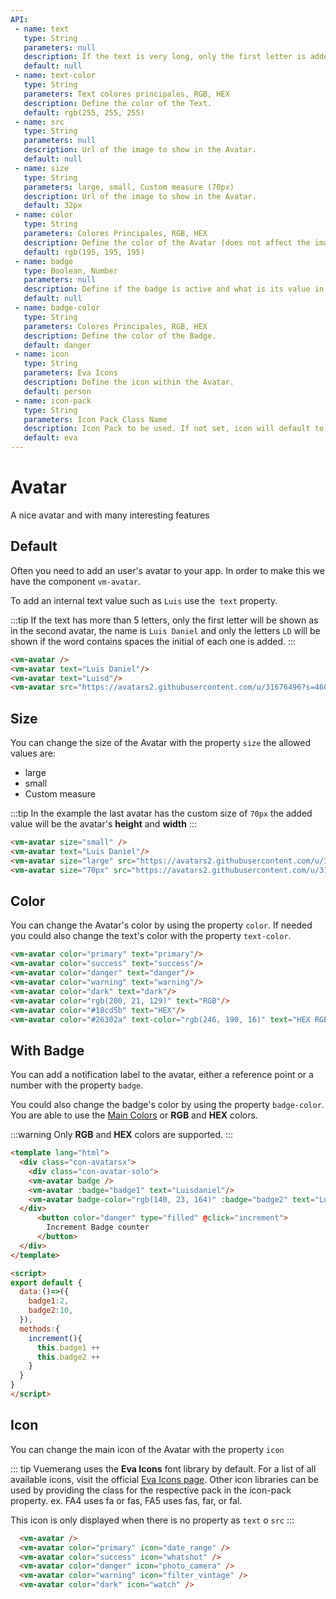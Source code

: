 ```yaml
---
API:
 - name: text
   type: String
   parameters: null
   description: If the text is very long, only the first letter is added.
   default: null
 - name: text-color
   type: String
   parameters: Text colores principales, RGB, HEX
   description: Define the color of the Text.
   default: rgb(255, 255, 255)
 - name: src
   type: String
   parameters: null
   description: Url of the image to show in the Avatar.
   default: null
 - name: size
   type: String
   parameters: large, small, Custom measure (70px)
   description: Url of the image to show in the Avatar.
   default: 32px
 - name: color
   type: String
   parameters: Colores Principales, RGB, HEX
   description: Define the color of the Avatar (does not affect the image).
   default: rgb(195, 195, 195)
 - name: badge
   type: Boolean, Number
   parameters: null
   description: Define if the badge is active and what is its value in number.
   default: null
 - name: badge-color
   type: String
   parameters: Colores Principales, RGB, HEX
   description: Define the color of the Badge.
   default: danger
 - name: icon
   type: String
   parameters: Eva Icons
   description: Define the icon within the Avatar.
   default: person
 - name: icon-pack
   type: String
   parameters: Icon Pack Class Name
   description: Icon Pack to be used. If not set, icon will default to Eva Icons. ex. FA4 uses fa or fas, FA5 uses fas, far, or fal.
   default: eva
---
```


# Avatar

<box header>

  A nice avatar and with many interesting features

</box>


<box>

## Default

Often you need to add an user's avatar to your app. In order to make this we have the component `vm-avatar`.

To add an internal text value such as `Luis` use the` text` property.

:::tip
If the text has more than 5 letters, only the first letter will be shown as in the second avatar, the name is `Luis Daniel` and only the letters `LD` will be shown if the word contains spaces the initial of each one is added.
:::

<vuecode md center>
<div slot="demo">
  <vm-avatar />
  <vm-avatar text="Luisdaniel"/>
  <vm-avatar text="Luisd"/>
  <vm-avatar text="Luis Daniel"/>
  <vm-avatar src="https://avatars2.githubusercontent.com/u/31676496?s=460&v=4"/>
</div>
<div slot="code">

```html
<vm-avatar />
<vm-avatar text="Luis Daniel"/>
<vm-avatar text="Luisd"/>
<vm-avatar src="https://avatars2.githubusercontent.com/u/31676496?s=460&v=4"/>
```

</div>
</vuecode>

</box>


<box>

## Size

You can change the size of the Avatar with the property `size` the allowed values ​​are:

- large
- small
- Custom measure

:::tip
  In the example the last avatar has the custom size of `70px` the added value will be the avatar's **height** and **width**
:::

<vuecode md center>
<div slot="demo">
  <vm-avatar size="small" />
  <vm-avatar text="Luis Daniel"/>
  <vm-avatar size="large" src="https://avatars2.githubusercontent.com/u/31676496?s=460&v=4"/>
  <vm-avatar size="70px" src="https://avatars2.githubusercontent.com/u/31676496?s=460&v=4"/>
</div>
<div slot="code">

```html
<vm-avatar size="small" />
<vm-avatar text="Luis Daniel"/>
<vm-avatar size="large" src="https://avatars2.githubusercontent.com/u/31676496?s=460&v=4"/>
<vm-avatar size="70px" src="https://avatars2.githubusercontent.com/u/31676496?s=460&v=4"/>
```

</div>
</vuecode>
</box>

<box>

## Color

You can change the Avatar's color by using the property `color`. If needed you could also change the text's color with the property `text-color`.

<vuecode md center>
<div slot="demo">
<vm-avatar color="primary" text="primary"/>
<vm-avatar color="success" text="success"/>
<vm-avatar color="danger" text="danger"/>
<vm-avatar color="warning" text="warning"/>
<vm-avatar color="dark" text="dark"/>
<vm-avatar color="rgb(200, 21, 129)" text="RGB"/>
<vm-avatar color="#18cd5b" text="HEX"/>
<vm-avatar color="#26302a" text-color="rgb(246, 190, 16)" text="HEX RGB"/>
</div>
<div slot="code">

```html
<vm-avatar color="primary" text="primary"/>
<vm-avatar color="success" text="success"/>
<vm-avatar color="danger" text="danger"/>
<vm-avatar color="warning" text="warning"/>
<vm-avatar color="dark" text="dark"/>
<vm-avatar color="rgb(200, 21, 129)" text="RGB"/>
<vm-avatar color="#18cd5b" text="HEX"/>
<vm-avatar color="#26302a" text-color="rgb(246, 190, 16)" text="HEX RGB"/>
```

</div>
</vuecode>
</box>

<box>

## With Badge

You can add a notification label to the avatar, either a reference point or a number with the property `badge`.

You could also change the badge's color by using the property `badge-color`. You are able to use the [Main Colors](/theme/) or **RGB** and **HEX** colors.

:::warning
  Only **RGB** and **HEX** colors are supported.
:::

<vuecode md>
<div slot="demo">
  <Demos-Avatar-Badge />
</div>
<div slot="code">

```html
<template lang="html">
  <div class="con-avatarsx">
    <div class="con-avatar-solo">
    <vm-avatar badge />
    <vm-avatar :badge="badge1" text="Luisdaniel"/>
    <vm-avatar badge-color="rgb(140, 23, 164)" :badge="badge2" text="Luisd"/>
  </div>
      <button color="danger" type="filled" @click="increment">
        Increment Badge counter
      </button>
  </div>
</template>

<script>
export default {
  data:()=>({
    badge1:2,
    badge2:10,
  }),
  methods:{
    increment(){
      this.badge1 ++
      this.badge2 ++
    }
  }
}
</script>
```

</div>
</vuecode>
</box>


<box>

## Icon

You can change the main icon of the Avatar with the property `icon`

::: tip
Vuemerang uses the **Eva Icons** font library by default. For a list of all available icons, visit the official [Eva Icons page](https://akveo.github.io/eva-icons/). Other icon libraries can be used by providing the class for the respective pack in the icon-pack property. ex. FA4 uses fa or fas, FA5 uses fas, far, or fal.

This icon is only displayed when there is no property as `text` o `src`
:::


<vuecode md>
<div slot="demo">
  <Demos-Avatar-Icons />
</div>
<div slot="code">

```html
  <vm-avatar />
  <vm-avatar color="primary" icon="date_range" />
  <vm-avatar color="success" icon="whatshot" />
  <vm-avatar color="danger" icon="photo_camera" />
  <vm-avatar color="warning" icon="filter_vintage" />
  <vm-avatar color="dark" icon="watch" />
```

</div>
</vuecode>
</box>
